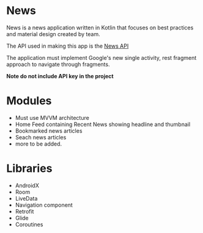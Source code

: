 # News

News is a news application written in Kotlin that focuses on best practices and material design created by team.

The API used in making this app is the [News API](https://newsapi.org/)

The application must implement Google's new single activity, rest fragment approach to navigate through fragments. 

**Note do not include API key in the project**


# Modules

- Must use MVVM architecture
- Home Feed containing Recent News showing headline and thumbnail
- Bookmarked news articles
- Seach news articles
- more to be added.

# Libraries

- AndroidX
- Room
- LiveData
- Navigation component
- Retrofit
- Glide
- Coroutines 
